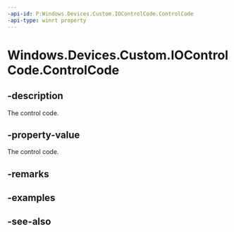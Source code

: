 ----api-id: P:Windows.Devices.Custom.IOControlCode.ControlCode
-api-type: winrt property
---<!-- Property syntaxpublic uint ControlCode { get; }--># Windows.Devices.Custom.IOControlCode.ControlCode## -descriptionThe control code.## -property-valueThe control code.## -remarks## -examples## -see-also